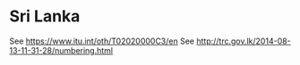 Sri Lanka
=========

See https://www.itu.int/oth/T02020000C3/en
See http://trc.gov.lk/2014-08-13-11-31-28/numbering.html
